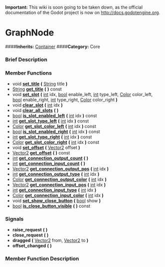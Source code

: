 **Important:** This wiki is soon going to be taken down, as the official documentation of the Godot project is now on http://docs.godotengine.org.

#  GraphNode  
####**Inherits:** [Container](class_container)
####**Category:** Core

###  Brief Description  


###  Member Functions 
  * void  **[set&#95;title](#set_title)**  **(** [String](class_string) title  **)**
  * [String](class_string)  **[get&#95;title](#get_title)**  **(** **)** const
  * void  **[set&#95;slot](#set_slot)**  **(** [int](class_int) idx, [bool](class_bool) enable_left, [int](class_int) type_left, [Color](class_color) color_left, [bool](class_bool) enable_right, [int](class_int) type_right, [Color](class_color) color_right  **)**
  * void  **[clear&#95;slot](#clear_slot)**  **(** [int](class_int) idx  **)**
  * void  **[clear&#95;all&#95;slots](#clear_all_slots)**  **(** **)**
  * [bool](class_bool)  **[is&#95;slot&#95;enabled&#95;left](#is_slot_enabled_left)**  **(** [int](class_int) idx  **)** const
  * [int](class_int)  **[get&#95;slot&#95;type&#95;left](#get_slot_type_left)**  **(** [int](class_int) idx  **)** const
  * [Color](class_color)  **[get&#95;slot&#95;color&#95;left](#get_slot_color_left)**  **(** [int](class_int) idx  **)** const
  * [bool](class_bool)  **[is&#95;slot&#95;enabled&#95;right](#is_slot_enabled_right)**  **(** [int](class_int) idx  **)** const
  * [int](class_int)  **[get&#95;slot&#95;type&#95;right](#get_slot_type_right)**  **(** [int](class_int) idx  **)** const
  * [Color](class_color)  **[get&#95;slot&#95;color&#95;right](#get_slot_color_right)**  **(** [int](class_int) idx  **)** const
  * void  **[set&#95;offset](#set_offset)**  **(** [Vector2](class_vector2) offset  **)**
  * [Vector2](class_vector2)  **[get&#95;offset](#get_offset)**  **(** **)** const
  * [int](class_int)  **[get&#95;connection&#95;output&#95;count](#get_connection_output_count)**  **(** **)**
  * [int](class_int)  **[get&#95;connection&#95;input&#95;count](#get_connection_input_count)**  **(** **)**
  * [Vector2](class_vector2)  **[get&#95;connection&#95;output&#95;pos](#get_connection_output_pos)**  **(** [int](class_int) idx  **)**
  * [int](class_int)  **[get&#95;connection&#95;output&#95;type](#get_connection_output_type)**  **(** [int](class_int) idx  **)**
  * [Color](class_color)  **[get&#95;connection&#95;output&#95;color](#get_connection_output_color)**  **(** [int](class_int) idx  **)**
  * [Vector2](class_vector2)  **[get&#95;connection&#95;input&#95;pos](#get_connection_input_pos)**  **(** [int](class_int) idx  **)**
  * [int](class_int)  **[get&#95;connection&#95;input&#95;type](#get_connection_input_type)**  **(** [int](class_int) idx  **)**
  * [Color](class_color)  **[get&#95;connection&#95;input&#95;color](#get_connection_input_color)**  **(** [int](class_int) idx  **)**
  * void  **[set&#95;show&#95;close&#95;button](#set_show_close_button)**  **(** [bool](class_bool) show  **)**
  * [bool](class_bool)  **[is&#95;close&#95;button&#95;visible](#is_close_button_visible)**  **(** **)** const

###  Signals  
  *  **raise&#95;request**  **(** **)**
  *  **close&#95;request**  **(** **)**
  *  **dragged**  **(** [Vector2](class_vector2) from, [Vector2](class_vector2) to  **)**
  *  **offset&#95;changed**  **(** **)**

###  Member Function Description  
